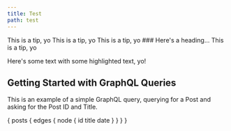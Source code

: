 ```yaml
---
title: Test
path: test
---
```


<Tip>
This is a tip, yo
</Tip>

<Warning>
This is a tip, yo
</Warning>

<Info>
This is a tip, yo
</Info>

<Danger>
### Here's a heading...
This is a tip, yo
</Danger>

Here's some text with <Highlight>some highlighted text</Highlight>, yo!

## Getting Started with GraphQL Queries 

This is an example of a simple GraphQL query, querying for a Post and asking for the Post ID and Title.

<Playground title="Query for a with ID and Title">
{
  posts {
    edges {
      node {
        id
        title
        date
      }
    }
  }
}
</Playground>